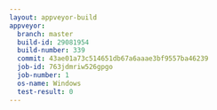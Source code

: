 ```yaml
---
layout: appveyor-build
appveyor:
  branch: master
  build-id: 29081954
  build-number: 339
  commit: 43ae01a73c514651db67a6aaae3bf9557ba46239
  job-id: 763jdmriw526gpgo
  job-number: 1
  os-name: Windows
  test-result: 0
---
```

